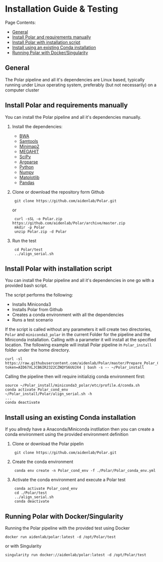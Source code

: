# Installation Guide & Testing

Page Contents:

* [General](#general)
* [Install Polar and requirements manually](#install-polar-and-requirements-manually)
* [Install Polar with installation script](#install-polar-with-installation-script)
* [Install using an existing Conda installation](#install-using-an-existing-conda-installation)
* [Running Polar with Docker/Singularity](#running-polar-with-dockersingularity)

## General

The Polar pipeline and all it's dependencies are Linux based, typically running under Linux operating system, preferably (but not necessarily) on a computer cluster

## Install Polar and requirements manually

You can install the Polar pipeline and all it's dependencies manually.

1. Install the dependencies:

    * [BWA](https://github.com/lh3/bwa)
    * [Samtools](http://www.htslib.org/download)
    * [Minimap2](https://github.com/lh3/minimap2)
    * [MEGAHIT](https://github.com/voutcn/megahit)
    * [SciPy](https://www.scipy.org/install.html)
    * [Argparse](https://pypi.org/project/argparse/)
    * [Python](https://www.python.org/downloads/)
    * [Numpy](https://github.com/numpy/numpy)
    * [Matplotlib](https://github.com/matplotlib/matplotlib)
    * [Pandas](https://github.com/pandas-dev/pandas)

2. Clone or download the repository form Github

        git clone https://github.com/aidenlab/Polar.git

    or

        curl -sSL -o Polar.zip https://github.com/aidenlab/Polar/archive/master.zip
        mkdir -p Polar
        unzip Polar.zip -d Polar

3. Run the test

        cd Polar/test
        ../align_serial.sh

## Install Polar with installation script

You can install the Polar pipeline and all it's dependencies in one go with a provided bash script.

The script performs the following:

* Installs Miniconda3
* Installs Polar from Github
* Creates a conda environment with all the dependencies
* Runs a test scenario

If the script is called without any parameters it will create two directories, `Polar` and `miniconda3_polar` in the current Folder for the pipeline and the Miniconda installation. Calling with a parameter it will install at the specified location. The following example will install Polar pipeline in `Polar_install` folder under the home directory.

    curl -sl https://raw.githubusercontent.com/aidenlab/Polar/master/Prepare_Polar_Conda_Env.sh?token=AID67XLJCB6IR2322CZNQYS6UUJX4 | bash -s -- ~/Polar_install

Calling the pipeline then will require initializig conda environment first:

    source ~/Polar_install/miniconda3_polar/etc/profile.d/conda.sh
    conda activate Polar_cond_env
    ~/Polar_install/Polar/align_serial.sh -h
    ...
    conda deactivate

## Install using an existing Conda installation

If you allredy have a Anaconda/Miniconda instllation then you can create a conda environment using the provided environment definition

1. Clone or download the Polar pipelin

        git clone https://github.com/aidenlab/Polar.git

2. Create the conda environment

        conda env create -n Polar_cond_env -f ./Polar/Polar_conda_env.yml

3. Activate the conda environment and execute a Polar test

        conda activate Polar_cond_env    
        cd ./Polar/test
        ../align_serial.sh
        conda deactivate

## Running Polar with Docker/Singularity

Running the Polar pipeline with the provided test using Docker

    docker run aidenlab/polar:latest -d /opt/Polar/test

or with Singularity

    singularity run docker://aidenlab/polar:latest -d /opt/Polar/test